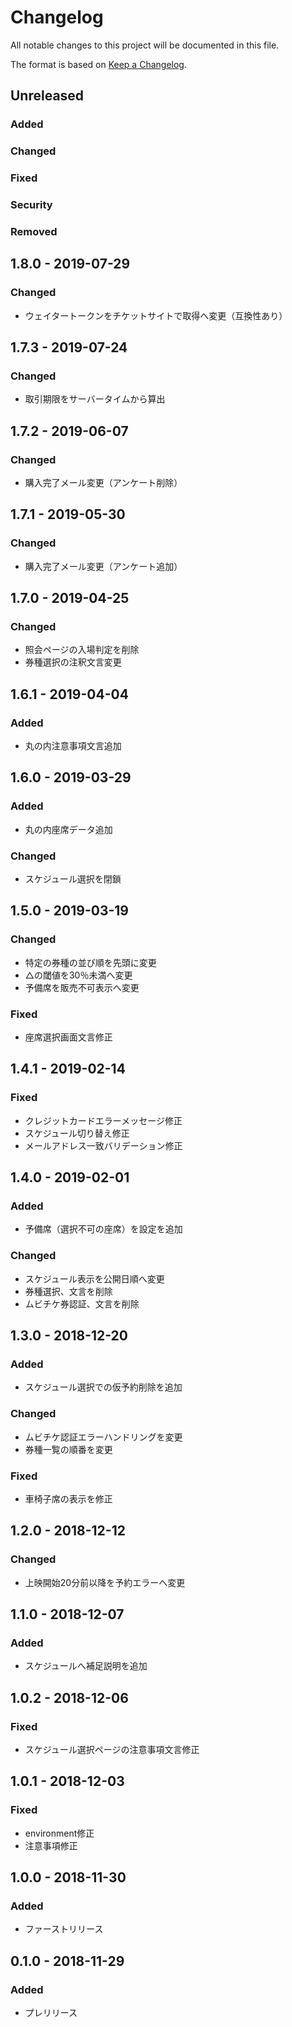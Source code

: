 # Changelog
All notable changes to this project will be documented in this file.

The format is based on [Keep a Changelog](http://keepachangelog.com/).

## Unreleased
### Added

### Changed

### Fixed

### Security

### Removed

## 1.8.0 - 2019-07-29
### Changed
 - ウェイタートークンをチケットサイトで取得へ変更（互換性あり）

## 1.7.3 - 2019-07-24
### Changed
 - 取引期限をサーバータイムから算出

## 1.7.2 - 2019-06-07
### Changed
 - 購入完了メール変更（アンケート削除）

## 1.7.1 - 2019-05-30
### Changed
 - 購入完了メール変更（アンケート追加）

## 1.7.0 - 2019-04-25
### Changed
 - 照会ページの入場判定を削除
 - 券種選択の注釈文言変更

## 1.6.1 - 2019-04-04
### Added
 - 丸の内注意事項文言追加

## 1.6.0 - 2019-03-29
### Added
 - 丸の内座席データ追加
### Changed
 - スケジュール選択を閉鎖

## 1.5.0 - 2019-03-19
### Changed
 - 特定の券種の並び順を先頭に変更
 - △の閾値を30％未満へ変更
 - 予備席を販売不可表示へ変更
### Fixed
 - 座席選択画面文言修正

## 1.4.1 - 2019-02-14
### Fixed
 - クレジットカードエラーメッセージ修正
 - スケジュール切り替え修正
 - メールアドレス一致バリデーション修正

## 1.4.0 - 2019-02-01
### Added
- 予備席（選択不可の座席）を設定を追加
### Changed
- スケジュール表示を公開日順へ変更
- 券種選択、文言を削除
- ムビチケ券認証、文言を削除

## 1.3.0 - 2018-12-20
### Added
- スケジュール選択での仮予約削除を追加
### Changed
- ムビチケ認証エラーハンドリングを変更
- 券種一覧の順番を変更
### Fixed
- 車椅子席の表示を修正

## 1.2.0 - 2018-12-12
### Changed
- 上映開始20分前以降を予約エラーへ変更

## 1.1.0 - 2018-12-07
### Added
- スケジュールへ補足説明を追加

## 1.0.2 - 2018-12-06
### Fixed
- スケジュール選択ページの注意事項文言修正

## 1.0.1 - 2018-12-03
### Fixed
- environment修正
- 注意事項修正

## 1.0.0 - 2018-11-30
### Added
- ファーストリリース

## 0.1.0 - 2018-11-29
### Added
- プレリリース

